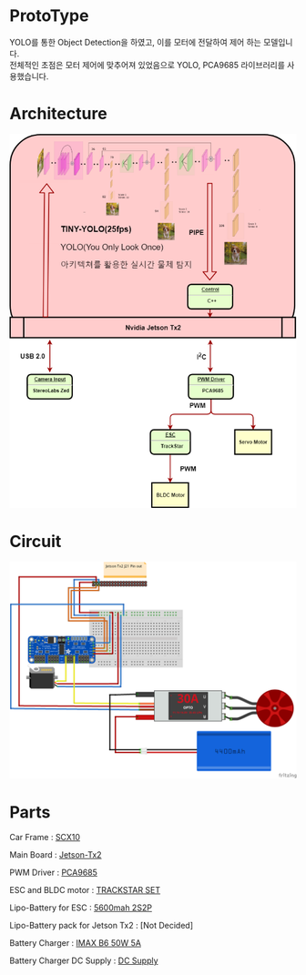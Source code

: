 # ProtoType  
YOLO를  통한 Object Detection을 하였고, 이를 모터에 전달하여 제어 하는 모델입니다.  
전체적인 초점은 모터 제어에 맞추어져 있었음으로 YOLO, PCA9685 라이브러리를 사용했습니다.  

# Architecture  
![alt text](./resources/TX2_systemDiagram.png)  

# Circuit  
![alt text](./resources/Tx2_circuit.png)  
 
# Parts  
Car Frame : [SCX10](https://www.aliexpress.com/item/CNC-Aluminum-Metal-and-Carbon-Frame-for-RC-Car-1-10-AXIAL-SCX10-Chassis-313mm-Wheelbase/32831347824.html?spm=a2g0s.9042311.0.0.144a4c4d9jfaQI)  

Main Board : [Jetson-Tx2](http://mdsshop.co.kr/?gclid=Cj0KCQiAgf3gBRDtARIsABgdL3m1lWfbT_0kK4syXVMFdOvAyhu8sAn87FtCkUhsRx3w42Kl15YZgxwaAtKoEALw_wcB)  

PWM Driver : [PCA9685](https://ko.aliexpress.com/item/16-Channel-12-bit-PWM-Driver-I2C-interface-PCA9685-module-pi-shield-module-servo-shield/32833579442.html?spm=a2g0s.9042311.0.0.144a4c4d9jfaQI)  

ESC and BLDC motor : [TRACKSTAR SET](https://hobbyking.com/en_us/trackstar-roar-approved-1-10th-stock-class-brushless-esc-and-motor-combo-17-5t.html)  

Lipo-Battery for ESC : [5600mah 2S2P](https://hobbyking.com/en_us/sales/order/view/order_id/7254682)  

Lipo-Battery pack for Jetson Tx2 : [Not Decided]  

Battery Charger : [IMAX B6 50W 5A](https://hobbyking.com/en_us/imax-b6-50w-5a-charger-discharger-1-6-cells-genuine.html)  

Battery Charger DC Supply : [DC Supply](https://hobbyking.com/en_us/hobbyking-105w-15v-7a-switching-dc-power-supply.html)  

